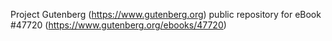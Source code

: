 Project Gutenberg (https://www.gutenberg.org) public repository for eBook #47720 (https://www.gutenberg.org/ebooks/47720)
